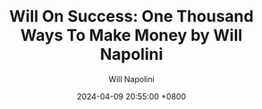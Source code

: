 ---
title: "Will On Success: One Thousand Ways To Make Money by Will Napolini"
author: Will Napolini
date: 2024-04-09 20:55:00 +0800
categories: [Mindset, Book-summaries]
tags:
  [
    one-thousand-ways-to-make-money,
    1000-ways-to-make-money,
    will-napolini,
    business-ideas,
    entrepreneurship,
    side-hustle,
    passive-income,
    money-making-strategies,
    financial-freedom,
    creative-business,
    online-marketing,
    investing,
    personal-finance,
    self-employment,
    work-from-home,
    home-based-business,
    financial-success
  ]
image: https://pbs.twimg.com/media/GO13_QeWgAQe-L0?format=jpg&name=large
alt: "Will On Success: One Thousand Ways To Make Money by Will Napolini"
fallback:
  - 
  # Replace with the URL of your backup image
  -
  # Replace with the URL of your backup image
---